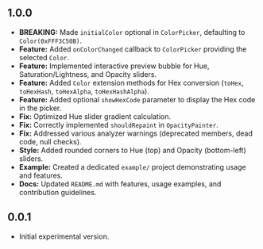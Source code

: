 ## 1.0.0

*   **BREAKING:** Made `initialColor` optional in `ColorPicker`, defaulting to `Color(0xFFF3C50B)`.
*   **Feature:** Added `onColorChanged` callback to `ColorPicker` providing the selected `Color`.
*   **Feature:** Implemented interactive preview bubble for Hue, Saturation/Lightness, and Opacity sliders.
*   **Feature:** Added `Color` extension methods for Hex conversion (`toHex`, `toHexHash`, `toHexAlpha`, `toHexHashAlpha`).
*   **Feature:** Added optional `showHexCode` parameter to display the Hex code in the picker.
*   **Fix:** Optimized Hue slider gradient calculation.
*   **Fix:** Correctly implemented `shouldRepaint` in `OpacityPainter`.
*   **Fix:** Addressed various analyzer warnings (deprecated members, dead code, null checks).
*   **Style:** Added rounded corners to Hue (top) and Opacity (bottom-left) sliders.
*   **Example:** Created a dedicated `example/` project demonstrating usage and features.
*   **Docs:** Updated `README.md` with features, usage examples, and contribution guidelines.

## 0.0.1

*   Initial experimental version.
